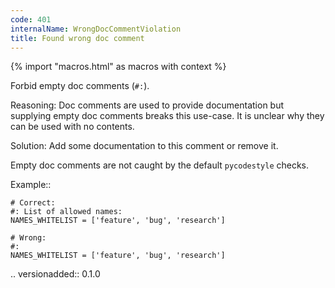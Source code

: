 ```yaml
---
code: 401
internalName: WrongDocCommentViolation
title: Found wrong doc comment
---
```


{% import "macros.html" as macros with context %}

Forbid empty doc comments (`#:`).

Reasoning: Doc comments are used to provide documentation but supplying
empty doc comments breaks this use-case. It is unclear why they can be
used with no contents.

Solution: Add some documentation to this comment or remove it.

Empty doc comments are not caught by the default `pycodestyle` checks.

Example::

    # Correct:
    #: List of allowed names:
    NAMES_WHITELIST = ['feature', 'bug', 'research']
    
    # Wrong:
    #:
    NAMES_WHITELIST = ['feature', 'bug', 'research']

.. versionadded:: 0.1.0